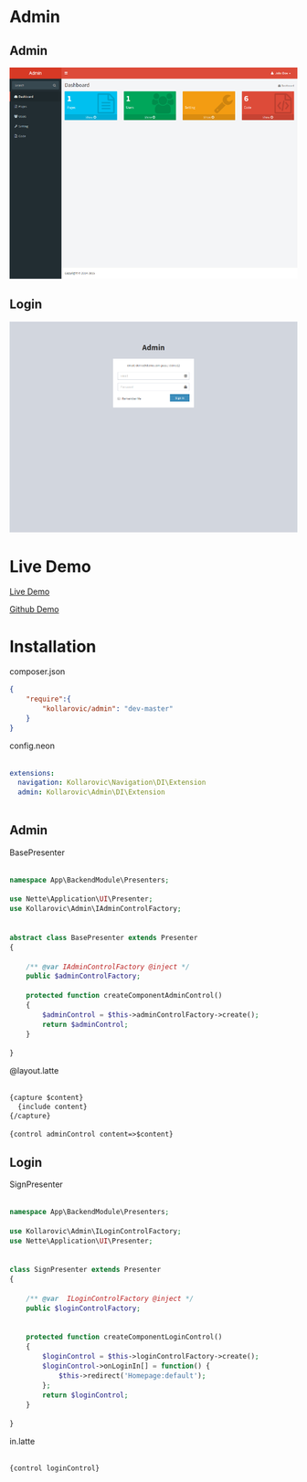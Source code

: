 Admin
======

Admin
-----

![Alt text](https://raw.githubusercontent.com/Kollarovic/AdminDemo/master/www/images/admin.png "Admin")

Login
-----

![Alt text](https://raw.githubusercontent.com/Kollarovic/AdminDemo/master/www/images/login.png "Login")


Live Demo
=============

[Live Demo](http://demo.kollarovic.sk/admin)

[Github Demo](https://github.com/Kollarovic/AdminDemo)


Installation
=============

composer.json

```json
{
    "require":{
        "kollarovic/admin": "dev-master"
    }
}

```

config.neon

```yaml

extensions:
  navigation: Kollarovic\Navigation\DI\Extension
  admin: Kollarovic\Admin\DI\Extension
  
```

Admin
------

BasePresenter

```php

namespace App\BackendModule\Presenters;

use Nette\Application\UI\Presenter;
use Kollarovic\Admin\IAdminControlFactory;


abstract class BasePresenter extends Presenter
{

    /** @var IAdminControlFactory @inject */
    public $adminControlFactory;

    protected function createComponentAdminControl()
    {
        $adminControl = $this->adminControlFactory->create();
        return $adminControl;
    }

}

```

@layout.latte

```latte

{capture $content}
  {include content}
{/capture}

{control adminControl content=>$content}

```

Login
------

SignPresenter

```php

namespace App\BackendModule\Presenters;

use Kollarovic\Admin\ILoginControlFactory;
use Nette\Application\UI\Presenter;


class SignPresenter extends Presenter
{

    /** @var  ILoginControlFactory @inject */
    public $loginControlFactory;


    protected function createComponentLoginControl()
    {
        $loginControl = $this->loginControlFactory->create();
        $loginControl->onLoginIn[] = function() {
            $this->redirect('Homepage:default');
        };
        return $loginControl;
    }

}

```

in.latte

```latte

{control loginControl}

```

